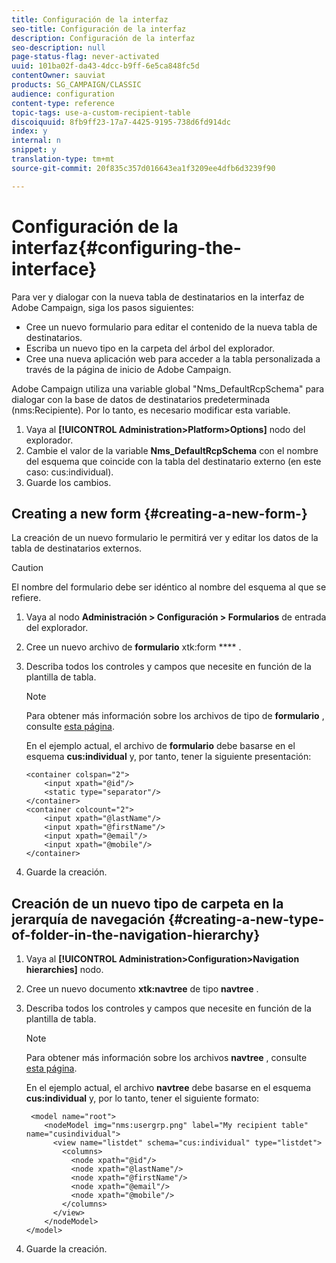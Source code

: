 ```yaml
---
title: Configuración de la interfaz
seo-title: Configuración de la interfaz
description: Configuración de la interfaz
seo-description: null
page-status-flag: never-activated
uuid: 101ba02f-da43-4dcc-b9ff-6e5ca848fc5d
contentOwner: sauviat
products: SG_CAMPAIGN/CLASSIC
audience: configuration
content-type: reference
topic-tags: use-a-custom-recipient-table
discoiquuid: 8fb9ff23-17a7-4425-9195-738d6fd914dc
index: y
internal: n
snippet: y
translation-type: tm+mt
source-git-commit: 20f835c357d016643ea1f3209ee4dfb6d3239f90

---
```



# Configuración de la interfaz{#configuring-the-interface}

Para ver y dialogar con la nueva tabla de destinatarios en la interfaz de Adobe Campaign, siga los pasos siguientes:

* Cree un nuevo formulario para editar el contenido de la nueva tabla de destinatarios.
* Escriba un nuevo tipo en la carpeta del árbol del explorador.
* Cree una nueva aplicación web para acceder a la tabla personalizada a través de la página de inicio de Adobe Campaign.

Adobe Campaign utiliza una variable global &quot;Nms_DefaultRcpSchema&quot; para dialogar con la base de datos de destinatarios predeterminada (nms:Recipiente). Por lo tanto, es necesario modificar esta variable.

1. Vaya al **[!UICONTROL Administration>Platform>Options]** nodo del explorador.
1. Cambie el valor de la variable **Nms_DefaultRcpSchema** con el nombre del esquema que coincide con la tabla del destinatario externo (en este caso: cus:individual).
1. Guarde los cambios.

## Creating a new form {#creating-a-new-form-}

La creación de un nuevo formulario le permitirá ver y editar los datos de la tabla de destinatarios externos.

>[!CAUTION]
>
>El nombre del formulario debe ser idéntico al nombre del esquema al que se refiere.

1. Vaya al nodo **Administración > Configuración > Formularios** de entrada del explorador.
1. Cree un nuevo archivo de **formulario** xtk:form **** .
1. Describa todos los controles y campos que necesite en función de la plantilla de tabla.

   >[!NOTE]
   >
   >Para obtener más información sobre los archivos de tipo de **formulario** , consulte [esta página](../../configuration/using/identifying-a-form.md).

   En el ejemplo actual, el archivo de **formulario** debe basarse en el esquema **cus:individual** y, por tanto, tener la siguiente presentación:

   ```
   <container colspan="2">
       <input xpath="@id"/>
       <static type="separator"/>
   </container>
   <container colcount="2">
       <input xpath="@lastName"/>
       <input xpath="@firstName"/>
       <input xpath="@email"/>
       <input xpath="@mobile"/>
   </container> 
   ```

1. Guarde la creación.

## Creación de un nuevo tipo de carpeta en la jerarquía de navegación {#creating-a-new-type-of-folder-in-the-navigation-hierarchy}

1. Vaya al **[!UICONTROL Administration>Configuration>Navigation hierarchies]** nodo.
1. Cree un nuevo documento **xtk:navtree** de tipo **navtree** .
1. Describa todos los controles y campos que necesite en función de la plantilla de tabla.

   >[!NOTE]
   >
   >Para obtener más información sobre los archivos **navtree** , consulte [esta página](../../configuration/using/about-navigation-hierarchy.md).

   En el ejemplo actual, el archivo **navtree** debe basarse en el esquema **cus:individual** y, por lo tanto, tener el siguiente formato:

   ```
    <model name="root">
       <nodeModel img="nms:usergrp.png" label="My recipient table" name="cusindividual">
         <view name="listdet" schema="cus:individual" type="listdet">
           <columns>
             <node xpath="@id"/>
             <node xpath="@lastName"/>
             <node xpath="@firstName"/>
             <node xpath="@email"/>
             <node xpath="@mobile"/>
           </columns>
         </view>
       </nodeModel>
   </model>
   ```

1. Guarde la creación.

